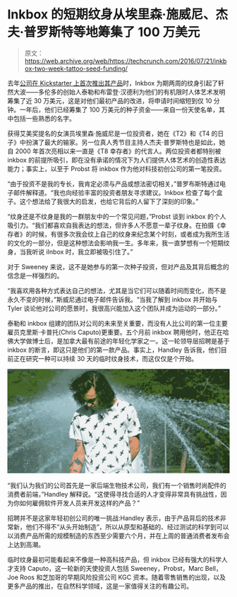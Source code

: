 # Inkbox 的短期纹身从埃里森·施威尼、杰夫·普罗斯特等地筹集了 100 万美元 

> 原文：<https://web.archive.org/web/https://techcrunch.com/2016/07/21/inkbox-two-week-tattoo-seed-funding/>

去年[公司在 Kickstarter 上首次推出其产品](https://web.archive.org/web/20221006200845/https://www.buzzfeed.com/farrahpenn/you-can-now-get-a-tattoo-that-only-lasts-two-weeks?utm_term=.uiBMNGz9a#.cm24kRErW)时，Inkbox 为期两周的纹身引起了轩然大波——多伦多的创始人泰勒和布雷登·汉德利为他们的有机限时人体艺术发明筹集了近 30 万美元，这是对他们最初产品的改进，将申请时间缩短到仅 10 分钟。一年后，他们已经筹集了 100 万美元的种子资金——来自一份天使名单，其中包括一些熟悉的名字。

获得艾美奖提名的女演员埃里森·施威尼是一位投资者，她在《T2》和《T4 的日子》中扮演了最大的输家。另一位真人秀节目主持人杰夫·普罗斯特也是如此，她自 2000 年首次亮相以来一直是《T8 幸存者》的代言人。两位投资者都特别被 inkbox 的前提所吸引，即在没有承诺的情况下为人们提供人体艺术的创造性表达能力；事实上，以至于 Probst 将 inkbox 作为他对科技初创公司的第一笔投资。

“由于投资不是我的专长，我肯定必须与产品或想法密切相关，”普罗布斯特通过电子邮件解释道。“我也向经验丰富的投资者朋友寻求建议。Inkbox 检查了每个盒子。这个想法给了我很大的启发，也给它背后的人留下了深刻的印象。”

“纹身还是不纹身是我的一群朋友中的一个常见问题，”Probst 谈到 inkbox 的个人吸引力。“我们都喜欢自我表达的想法，但许多人不愿意一辈子纹身。在拍摄《幸存者》的时候，有很多次我会纹上自己的纹身来纪念某个时刻，或者成为我所生活的文化的一部分，但是这种想法会影响我一生。多年来，我一直梦想有一个短期纹身，当我听说 iInbox 时，我立即被吸引住了。”

对于 Sweeney 来说，这不是她参与的第一次种子投资，但对产品及其背后概念的信念是一样强烈的。

“我喜欢用各种方式表达自己的想法，尤其是当它们可以随着时间而变化，而不是永久不变的时候，”斯威尼通过电子邮件告诉我。“当我了解到 inkbox 并开始与 Tyler 谈论他对公司的愿景时，我很高兴能加入这个团队并成为运动的一部分。”

泰勒和 inkbox 组建的团队对公司的未来至关重要，而没有人比公司的第一位主要雇员克里斯·卡普托(Chris Caputo)更重要。五个月前 inkbox 聘用他时，他正在哈佛大学做博士后，是加拿大最有前途的年轻化学家之一。这一轮领导层招聘是基于 inkbox 的断言，即这只是他们的第一款产品。事实上，Handley 告诉我，他们目前正在研究一种可以持续 30 天的临时纹身技术，而这仅仅是个开始。

[![image2](img/be47c306a81c9a9e571507ef5b8efe88.png)](https://web.archive.org/web/20221006200845/https://beta.techcrunch.com/wp-content/uploads/2016/07/image2.jpg)

“我们认为我们的公司首先是一家后端生物技术公司，我们有一个销售时尚配件的消费者前端，”Handley 解释说。“这使得寻找合适的人才变得非常具有挑战性，因为你如何雇佣软件开发人员来开发这样的产品？”

招聘并不是这家年轻初创公司的唯一挑战:Handley 表示，由于产品背后的技术非常新，他们不得不“从头开始制造”，所以从原型和基础的、经过测试的科学到可以以消费产品所需的规模制造的东西至少需要六个月，并在上周的普通消费者发布会上达到高潮。

临时纹身最初可能看起来不像是一种高科技产品，但 inkbox 已经有强大的科学人才支持 Caputo，这一轮新的天使投资人包括 Sweeney，Probst，Marc Bell，Joe Roos 和芝加哥的早期风险投资公司 KGC 资本。随着零售销售的出现，以及更多产品的推出，在自然科学领域，这是一家值得关注的有趣公司。